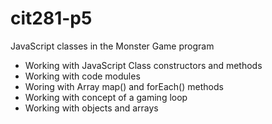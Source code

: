 # cit281-p5
JavaScript classes in the Monster Game program

- Working with JavaScript Class constructors and methods
- Working with code modules
- Woring with Array map() and forEach() methods
- Working with concept of a gaming loop
- Working with objects and arrays
